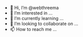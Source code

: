 - 👋 Hi, I’m @webthreema
- 👀 I’m interested in ...
- 🌱 I’m currently learning ...
- 💞️ I’m looking to collaborate on ...
- 📫 How to reach me ...

<!---
webthreema/webthreema is a ✨ special ✨ repository because its `README.md` (this file) appears on your GitHub profile.
You can click the Preview link to take a look at your changes.
--->
